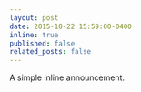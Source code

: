 ```yaml
---
layout: post
date: 2015-10-22 15:59:00-0400
inline: true
published: false
related_posts: false
---
```


A simple inline announcement.
